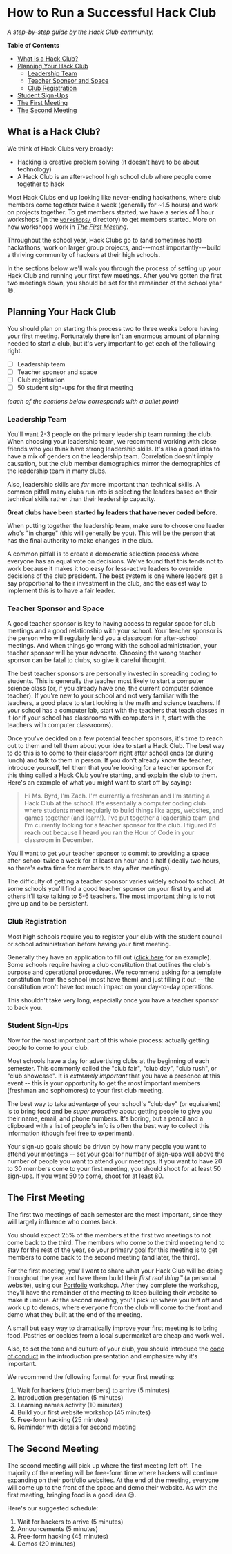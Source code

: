 # How to Run a Successful Hack Club

_A step-by-step guide by the Hack Club community._

**Table of Contents**

- [What is a Hack Club?](#what-is-a-hack-club)
- [Planning Your Hack Club](#planning-your-hack-club)
  - [Leadership Team](#leadership-team)
  - [Teacher Sponsor and Space](#teacher-sponsor-and-space)
  - [Club Registration](#club-registration)
- [Student Sign-Ups](#student-sign-ups)
- [The First Meeting](#the-first-meeting)
- [The Second Meeting](#the-second-meeting)

## What is a Hack Club?

We think of Hack Clubs very broadly:

- Hacking is creative problem solving (it doesn't have to be about technology)
- A Hack Club is an after-school high school club where people come together to
  hack

Most Hack Clubs end up looking like never-ending hackathons, where club members
come together twice a week (generally for ~1.5 hours) and work on projects
together. To get members started, we have a series of 1 hour workshops (in the
[`workshops/`](../workshops/) directory) to get members started. More on how
workshops work in [_The First Meeting_](#the-first-meeting).

Throughout the school year, Hack Clubs go to (and sometimes host) hackathons,
work on larger group projects, and---most importantly---build a thriving
community of hackers at their high schools.

In the sections below we'll walk you through the process of setting up your Hack
Club and running your first few meetings. After you've gotten the first two
meetings down, you should be set for the remainder of the school year :smile:.

## Planning Your Hack Club

You should plan on starting this process two to three weeks before having your
first meeting. Fortunately there isn't an enormous amount of planning needed to
start a club, but it's very important to get each of the following right.

- [ ] Leadership team
- [ ] Teacher sponsor and space
- [ ] Club registration
- [ ] 50 student sign-ups for the first meeting

_(each of the sections below corresponds with a bullet point)_

### Leadership Team

You'll want 2-3 people on the primary leadership team running the club. When
choosing your leadership team, we recommend working with close friends who you
think have strong leadership skills. It's also a good idea to have a mix of
genders on the leadership team. Correlation doesn't imply causation, but the
club member demographics mirror the demographics of the leadership team in many
clubs.

Also, leadership skills are _far_ more important than technical skills. A common
pitfall many clubs run into is selecting the leaders based on their technical
skills rather than their leadership capacity.

**Great clubs have been started by leaders that have never coded before.**

When putting together the leadership team, make sure to choose one leader who's
"in charge" (this will generally be you). This will be the person that has the
final authority to make changes in the club.

A common pitfall is to create a democratic selection process where everyone has
an equal vote on decisions. We've found that this tends not to work because it
makes it too easy for less-active leaders to override decisions of the club
president. The best system is one where leaders get a say proportional to their
investment in the club, and the easiest way to implement this is to have a fair
leader.

### Teacher Sponsor and Space

A good teacher sponsor is key to having access to regular space for club
meetings and a good relationship with your school. Your teacher sponsor is the
person who will regularly lend you a classroom for after-school meetings. And
when things go wrong with the school administration, your teacher sponsor will
be your advocate. Choosing the wrong teacher sponsor can be fatal to clubs, so
give it careful thought.

The best teacher sponsors are personally invested in spreading coding to
students. This is generally the teacher most likely to start a computer science
class (or, if you already have one, the current computer science teacher). If
you're new to your school and not very familiar with the teachers, a good place
to start looking is the math and science teachers. If your school has a computer
lab, start with the teachers that teach classes in it (or if your school has
classrooms with computers in it, start with the teachers with computer
classrooms).

Once you've decided on a few potential teacher sponsors, it's time to reach out
to them and tell them about your idea to start a Hack Club. The best way to do
this is to come to their classroom right after school ends (or during lunch) and
talk to them in person. If you don't already know the teacher, introduce
yourself, tell them that you're looking for a teacher sponsor for this thing
called a Hack Club you're starting, and explain the club to them. Here's an
example of what you might want to start off by saying:

> Hi Ms. Byrd, I'm Zach. I'm currently a freshman and I'm starting a Hack Club
> at the school. It's essentially a computer coding club where students meet
> regularly to build things like apps, websites, and games together (and
> learn!). I've put together a leadership team and I'm currently looking for a
> teacher sponsor for the club. I figured I'd reach out because I heard you ran
> the Hour of Code in your classroom in December.

You'll want to get your teacher sponsor to commit to providing a space
after-school twice a week for at least an hour and a half (ideally two hours, so
there's extra time for members to stay after meetings).

The difficulty of getting a teacher sponsor varies widely school to school. At
some schools you'll find a good teacher sponsor on your first try and at others
it'll take talking to 5-6 teachers. The most important thing is to not give up
and to be persistent.

### Club Registration

Most high schools require you to register your club with the student council or
school administration before having your first meeting.

Generally they have an application to fill out
([click here][lowell_club_application] for an example). Some schools require
having a club constitution that outlines the club's purpose and operational
procedures. We recommend asking for a template constitution from the school
(most have them) and just filling it out -- the constitution won't have too much
impact on your day-to-day operations.

This shouldn't take very long, especially once you have a teacher sponsor to
back you.

[lowell_club_application]: https://docs.google.com/forms/d/1Tr8OkMX3IN8SWsYkWeTTW4GIyNSDdvco8uks9UE_FOE/viewform

### Student Sign-Ups

Now for the most important part of this whole process: actually getting people
to come to your club.

Most schools have a day for advertising clubs at the beginning of each semester.
This commonly called the "club fair", "club day", "club rush", or "club
showcase". It is _extremely important_ that you have a presence at this event --
this is your opportunity to get the most important members (freshman and
sophomores) to your first club meeting.

The best way to take advantage of your school's "club day" (or equivalent) is to
bring food and be _super proactive_ about getting people to give you their name,
email, and phone numbers. It's boring, but a pencil and a clipboard with a list
of people's info is often the best way to collect this information (though feel
free to experiment).

Your sign-up goals should be driven by how many people you want to attend your
meetings -- set your goal for number of sign-ups well above the number of people
you want to attend your meetings. If you want to have 20 to 30 members come to
your first meeting, you should shoot for at least 50 sign-ups. If you want 50 to
come, shoot for at least 80.

## The First Meeting

The first two meetings of each semester are the most important, since they will
largely influence who comes back.

You should expect 25% of the members at the first two meetings to not come back
to the third. The members who come to the third meeting tend to stay for the
rest of the year, so your primary goal for this meeting is to get members to
come back to the second meeting (and later, the third).

For the first meeting, you'll want to share what your Hack Club will be doing
throughout the year and have them build their _first real thing™_ (a personal
website), using our [Portfolio](../workshops/portfolio/README.md) workshop.
After they complete the workshop, they'll have the remainder of the meeting to
keep building their website to make it unique. At the second meeting, you'll
pick up where you left off and work up to demos, where everyone from the club
will come to the front and demo what they built at the end of the meeting.

A small but easy way to dramatically improve your first meeting is to bring
food. Pastries or cookies from a local supermarket are cheap and work well.

Also, to set the tone and culture of your club, you should introduce the
[code of conduct][coc] in the introduction presentation and emphasize why it's
important.

[coc]: ../CONDUCT.md

We recommend the following format for your first meeting:

1. Wait for hackers (club members) to arrive (5 minutes)
2. Introduction presentation (5 minutes)
3. Learning names activity (10 minutes)
4. Build your first website workshop (45 minutes)
5. Free-form hacking (25 minutes)
6. Reminder with details for second meeting

## The Second Meeting

The second meeting will pick up where the first meeting left off. The majority
of the meeting will be free-form time where hackers will continue expanding on
their portfolio websites. At the end of the meeting, everyone will come up to
the front of the space and demo their website. As with the first meeting,
bringing food is a good idea :wink:.

Here's our suggested schedule:

1. Wait for hackers to arrive (5 minutes)
2. Announcements (5 minutes)
3. Free-form hacking (45 minutes)
4. Demos (20 minutes)
